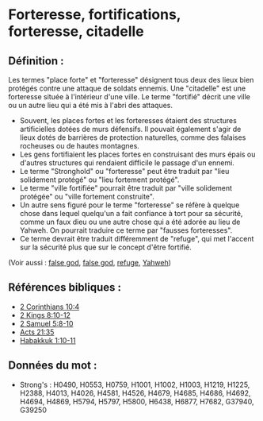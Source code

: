 # Forteresse, fortifications, forteresse, citadelle

## Définition :

Les termes "place forte" et "forteresse" désignent tous deux des lieux bien protégés contre une attaque de soldats ennemis. Une "citadelle" est une forteresse située à l'intérieur d'une ville. Le terme "fortifié" décrit une ville ou un autre lieu qui a été mis à l'abri des attaques.

* Souvent, les places fortes et les forteresses étaient des structures artificielles dotées de murs défensifs. Il pouvait également s'agir de lieux dotés de barrières de protection naturelles, comme des falaises rocheuses ou de hautes montagnes.
* Les gens fortifiaient les places fortes en construisant des murs épais ou d'autres structures qui rendaient difficile le passage d'un ennemi.
* Le terme "Stronghold" ou "forteresse" peut être traduit par "lieu solidement protégé" ou "lieu fortement protégé".
* Le terme "ville fortifiée" pourrait être traduit par "ville solidement protégée" ou "ville fortement construite".
* Un autre sens figuré pour le terme "forteresse" se réfère à quelque chose dans lequel quelqu'un a fait confiance à tort pour sa sécurité, comme un faux dieu ou une autre chose qui a été adorée au lieu de Yahweh. On pourrait traduire ce terme par "fausses forteresses".
* Ce terme devrait être traduit différemment de "refuge", qui met l'accent sur la sécurité plus que sur le concept d'être fortifié.

(Voir aussi : [false god](../kt/falsegod.md), [false god](../kt/falsegod.md), [refuge](../other/refuge.md), [Yahweh](../kt/yahweh.md))

## Références bibliques :

* [2 Corinthians 10:4](rc://en/tn/help/2co/10/04)
* [2 Kings 8:10-12](rc://en/tn/help/2ki/08/10)
* [2 Samuel 5:8-10](rc://en/tn/help/2sa/05/08)
* [Acts 21:35](rc://en/tn/help/act/21/35)
* [Habakkuk 1:10-11](rc://en/tn/help/hab/01/10)

## Données du mot :

* Strong's : H0490, H0553, H0759, H1001, H1002, H1003, H1219, H1225, H2388, H4013, H4026, H4581, H4526, H4679, H4685, H4686, H4692, H4694, H4869, H5794, H5797, H5800, H6438, H6877, H7682, G37940, G39250

